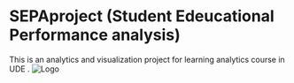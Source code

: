 # SEPAproject (Student Edeucational Performance analysis)
This is an analytics and visualization project for learning analytics course in UDE .
![Logo](LA-ProjectSEPA/static/img/sepa.png)
